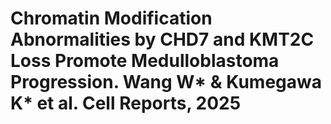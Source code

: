 # Chromatin Modification Abnormalities by CHD7 and KMT2C Loss Promote Medulloblastoma Progression. Wang W* & Kumegawa K* et al. Cell Reports, 2025
